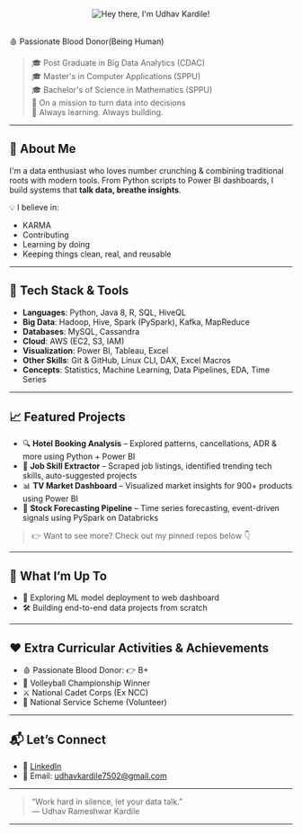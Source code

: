 <p align="center">
  <img src="assets/udhav-header-typing.svg" alt="Hey there, I'm Udhav Kardile!" />
</p>

<br>🩸 Passionate Blood Donor(Being Human)

> 🎓 Post Graduate in Big Data Analytics (CDAC)  
> 🎓 Master's in Computer Applications (SPPU)  
> 🎓 Bachelor's of Science in Mathematics (SPPU)  
> 🚀 On a mission to turn data into decisions  
> 🌱 Always learning. Always building.

---

## 🧠 About Me

I'm a data enthusiast who loves number crunching & combining traditional roots with modern tools. From Python scripts to Power BI dashboards, I build systems that **talk data, breathe insights**.

💡 I believe in:  
- KARMA  
- Contributing  
- Learning by doing  
- Keeping things clean, real, and reusable  

---

## 🔧 Tech Stack & Tools

- **Languages**: Python, Java 8, R, SQL, HiveQL  
- **Big Data**: Hadoop, Hive, Spark (PySpark), Kafka, MapReduce  
- **Databases**: MySQL, Cassandra  
- **Cloud**: AWS (EC2, S3, IAM)  
- **Visualization**: Power BI, Tableau, Excel  
- **Other Skills**: Git & GitHub, Linux CLI, DAX, Excel Macros  
- **Concepts**: Statistics, Machine Learning, Data Pipelines, EDA, Time Series  

---

## 📈 Featured Projects

- 🔍 **Hotel Booking Analysis** – Explored patterns, cancellations, ADR & more using Python + Power BI  
- 🧠 **Job Skill Extractor** – Scraped job listings, identified trending tech skills, auto-suggested projects  
- 📊 **TV Market Dashboard** – Visualized market insights for 900+ products using Power BI  
- 📂 **Stock Forecasting Pipeline** – Time series forecasting, event-driven signals using PySpark on Databricks  

> 👉 Want to see more? Check out my pinned repos below 👇

---

## 🎯 What I’m Up To

- 🔭 Exploring ML model deployment to web dashboard  
- 🛠️ Building end-to-end data projects from scratch  

---

## ❤️ Extra Curricular Activities & Achievements

- 🩸 Passionate Blood Donor: 👉 B+  
- 🏐 Volleyball Championship Winner  
- ⚔️ National Cadet Corps (Ex NCC)  
- 🌱 National Service Scheme (Volunteer)  

---

## 📬 Let’s Connect

- 💼 [LinkedIn](https://www.linkedin.com/in/udhavk2309/)  
- 📧 Email: udhavkardile7502@gmail.com  

---

> “Work hard in silence, let your data talk.”  
> — Udhav Rameshwar Kardile

---
